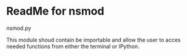 # ReadMe for nsmod

nsmod.py

This module shoud contain be importable and allow the user to acces needed functions from either the terminal or IPython.
